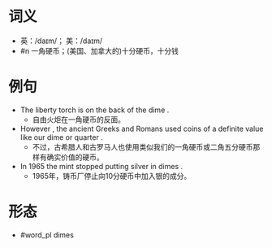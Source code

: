 # 词义
- 英：/daɪm/； 美：/daɪm/
- #n 一角硬币；(美国、加拿大的)十分硬币，十分钱
# 例句
- The liberty torch is on the back of the dime .
	- 自由火炬在一角硬币的反面。
- However , the ancient Greeks and Romans used coins of a definite value like our dime or quarter .
	- 不过，古希腊人和古罗马人也使用类似我们的一角硬币或二角五分硬币那样有确实价值的硬币。
- In 1965 the mint stopped putting silver in dimes .
	- 1965年，铸币厂停止向10分硬币中加入银的成分。
# 形态
- #word_pl dimes
